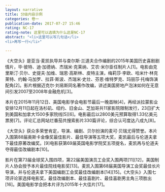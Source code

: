 ```yaml
---
layout: narrative
title: 分级内容示例
categories: 卷一
publication-date: 2017-07-27 15:46
rating: NC-17
rating-note: 这里可以选填为什么这是NC-17
abstract: "<li>这里可以写几句话</li>
<li>再写一行</li>"

---
```


《大空头》是亚当·麦凯执导并与查尔斯·兰道夫合作编剧的2015年美国历史喜剧剧情片，毕·彼特、迪·加德纳、杰瑞米·克莱纳、艾农·米尔臣任制片人[1]。电影由克里斯汀·贝尔、史提夫·加维、瑞恩·高斯林、皮特主演，梅莉莎·李欧、哈米什·林克莱特、约翰·马加罗、拉菲·斯波、杰瑞米·史壮、芬恩·维特罗克、玛丽莎·托梅饰演配角[2]。影片根据迈克尔·刘易斯同名著作改编，讲述美国房地产泡沫如何在无意间引发2007至2008年金融危机[3]。

本片在2015年11月12日、美国电影学会电影节最后一晚首映[4]，再经派拉蒙影业安排12月11日起在洛杉矶、纽约、旧金山、芝加哥共11家影院限制发行，23日扩大到美国和加拿大1500多家院线[5][6]。电影最后以2800美元预算取得1.33亿美元票房[7]。评论汇总网站烂番茄共搜索影片330篇评论，综合认可度达八成九[8]。

《大空头》获众多荣誉肯定，导演、编剧、贝尔扮演的麦可·贝瑞尤得赞誉。本片入围第88届奥斯卡金像奖最佳影片、最佳导演等五项大奖，麦凯最后与伦道夫拿下最佳原著改编奖。[9]电影获第69届英国电影学院奖五项提名，麦凯再与伦道夫夺得最佳改编剧本[10]。

影片在第73届金球奖入围四项，第22届美国演员工会奖入围两项[11][12]，美国制片人协会授予本片最佳院线电影奖[13]。麦凯入围第68届美国导演工会奖最佳长片导演，并与伦道夫拿下美国编剧工会奖最佳改编剧本[14][15]。《大空头》入围七项评论家选择电影奖，最佳改编剧本、最佳喜剧片、最佳喜剧男主角三项胜出[16]。美国电影学会把本片评为2015年十大佳片[17]。